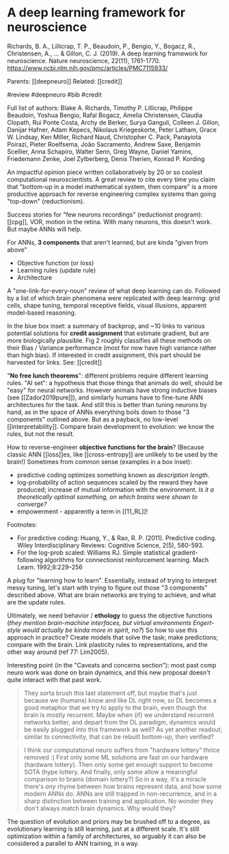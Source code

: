 # A deep learning framework for neuroscience

Richards, B. A., Lillicrap, T. P., Beaudoin, P., Bengio, Y., Bogacz, R., Christensen, A., ... & Gillon, C. J. (2019). A deep learning framework for neuroscience. Nature neuroscience, 22(11), 1761-1770.
https://www.ncbi.nlm.nih.gov/pmc/articles/PMC7115933/

Parents: [[deepneuro]]
Related: [[credit]]

#review #deepneuro #bib #credit


Full list of authors: 
Blake A. Richards, Timothy P. Lillicrap, Philippe Beaudoin, Yoshua Bengio, Rafal
Bogacz, Amelia Christensen, Claudia Clopath, Rui Ponte Costa, Archy de Berker, Surya Ganguli, Colleen J. Gillon, Danijar Hafner, Adam Kepecs, Nikolaus Kriegeskorte, Peter Latham, Grace W. Lindsay, Ken Miller, Richard Naud, Christopher C. Pack, Panayiota Poirazi, Pieter Roelfsema, João Sacramento, Andrew Saxe, Benjamin Scellier, Anna Schapiro, Walter Senn, Greg Wayne, Daniel Yamins, Friedemann Zenke, Joel Zylberberg, Denis Therien, Konrad P. Kording

An impactful opinion piece written collaboratively by 20 or so coolest computational neuroscientists. A great review to cite every time you claim that "bottom-up in a model mathematical system, then compare" is a more productive approach for reverse engineering complex systems than going "top-down" (reductionism).

Success stories for "few neurons recordings" (reductionist program): [[cpg]], VOR, motion in the retina. With many neurons, this doesn't work. But maybe ANNs will help.

For ANNs, **3 components** that aren't learned, but are kinda "given from above"
* Objective function (or loss)
* Learning rules (update rule)
* Architecture

A "one-link-for-every-noun" review of what deep learning can do. Followed by a list of which brain phenomena were replicated with deep learning: grid cells, shape tuning, temporal receptive fields, visual illusions, apparent model-based reasoning.

In the blue box inset: a summary of backprop, and ~10 links to various potential solutions for **credit assignment** that estimate gradient, but are more biologically plausible. Fig 2 roughly classifies all these methods on their Bias / Variance performance (most for now have high variance rather than high bias). If interested in credit assignment, this part should be harvested for links. See: [[credit]]

"**No free lunch theorems**": different problems require different learning rules. "AI set": a hypothesis that those things that animals do well, should be "easy" for neural networks. However animals have strong inductive biases (see [[Zador2019pure]]), and similarly humans have to fine-tune ANN architectures for the task. And still this is better than tuning neurons by hand, as in the space of ANNs everything boils down to those "3 components" outlined above. But as a payback, no low-level [[interpretability]]. Compare brain development to evolution: we know the rules, but not the result.

How to reverse-engineer **objective functions for the brain**? (Because classic ANN [[loss]]es, like [[cross-entropy]] are unlikely to be used by the brain!) Sometimes from common sense (examples in a box inset):
* predictive coding optimizes something known as _description length_. 
* log-probability of action sequences scaled by the reward they have produced; increase of mutual information with the environment. _Is it a theoretically optimal something, on which brains were shown to converge?_
* empowerment - apparently a term in [[11_RL]]!

Footnotes:
* For predictive coding: Huang, Y., & Rao, R. P. (2011). Predictive coding. Wiley Interdisciplinary Reviews: Cognitive Science, 2(5), 580-593.
* For the log-prob scaled:  Williams RJ. Simple statistical gradient-following algorithms for connectionist reinforcement learning. Mach Learn. 1992;8:229–256

A plug for "learning how to learn". Essentially, instead of trying to interpret messy tuning, let's start with trying to figure out those "3 components" described above. What are brain networks are trying to achieve, and what are the update rules.

Ultimately, we need behavior / **ethology** to guess the objective functions (*they mention brain-machine interfaces, but virtual environments Engert-style would actually be kinda more in spirit, no?*) So how to use this approach in practice? Create models that solve the task; make predictions; compare with the brain. Link plasticity rules to representations, and the other way around (ref 77: Lim2005).

Interesting point (in the "Caveats and concerns section"): most past comp neuro work was done on brain dynamics, and this new proposal doesn't quite interact with that past work. 

> They sorta brush this last statement off, but maybe that's just because we (humans) know and like DL right now, so DL becomes a good metaphor that we try to apply to the brain, even though the brain is mostly recurrent. Maybe when (if) we understand recurrent networks better, and depart from the DL paradigm, dynamics would be easily plugged into this framework as well? As yet another readout, similar to connectivity, that can be rebuilt bottom-up, then verified?

> I think our computational neuro suffers from "hardware lottery" thrice removed :) First only some ML solutions are fast on our hardware (hardware lottery). Then only some get enough support to become SOTA (hype lottery. And finally, only some allow a meaningful comparison to brains (domain lottery?) So in a way, it's a miracle there's _any_ rhyme between how brains represent data, and how some modern ANNs do. ANNs are still trapped in non-recurrence, and in a sharp distinction between training and application. No wonder they don't always match brain dynamics. Why would they?

The question of evolution and priors may be brushed off to a degree, as evolutionary learning is still learning, just at a different scale. It's still optimization within a family of architectures, so arguably it can also be considered a parallel to ANN training, in a way.